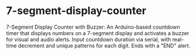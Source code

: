 # 7-segment-display-counter
7-Segment Display Counter with Buzzer: An Arduino-based countdown timer that displays numbers on a 7-segment display and activates a buzzer for visual and audio alerts. Input countdown duration via serial, with real-time decrement and unique patterns for each digit. Ends with a "END" alert.
